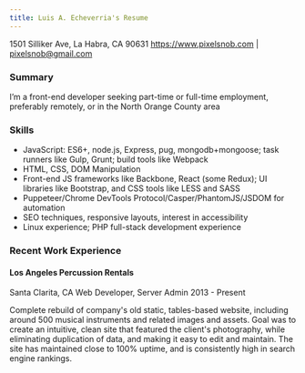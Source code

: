 ```yaml
---
title: Luis A. Echeverria's Resume
---
```


1501 Silliker Ave, La Habra, CA 90631
https://www.pixelsnob.com | pixelsnob@gmail.com

### Summary

I’m a front-end developer seeking part-time or full-time employment, preferably remotely, or in the North Orange County area

### Skills

- JavaScript: ES6+, node.js, Express, pug, mongodb+mongoose; task
runners like Gulp, Grunt; build tools like Webpack
- HTML, CSS, DOM Manipulation
- Front-end JS frameworks like Backbone, React (some Redux); UI
libraries like Bootstrap, and CSS tools like LESS and SASS
- Puppeteer/Chrome DevTools Protocol/Casper/PhantomJS/JSDOM for
automation
- SEO techniques, responsive layouts, interest in accessibility
- Linux experience; PHP full-stack development experience

### Recent Work Experience

#### Los Angeles Percussion Rentals
Santa Clarita, CA
Web Developer, Server Admin
2013 - Present

Complete rebuild of company's old static, tables-based website, including
around 500 musical instruments and related images and assets. Goal was to
create an intuitive, clean site that featured the client's photography, while
eliminating duplication of data, and making it easy to edit and maintain.
The site has maintained close to 100% uptime, and is consistently high in
search engine rankings.

